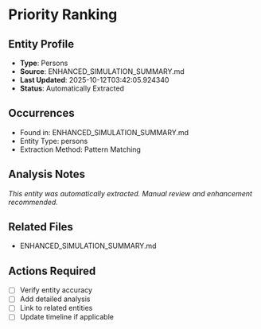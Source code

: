 # Priority Ranking

## Entity Profile
- **Type**: Persons
- **Source**: ENHANCED_SIMULATION_SUMMARY.md
- **Last Updated**: 2025-10-12T03:42:05.924340
- **Status**: Automatically Extracted

## Occurrences
- Found in: ENHANCED_SIMULATION_SUMMARY.md
- Entity Type: persons
- Extraction Method: Pattern Matching

## Analysis Notes
*This entity was automatically extracted. Manual review and enhancement recommended.*

## Related Files
- ENHANCED_SIMULATION_SUMMARY.md

## Actions Required
- [ ] Verify entity accuracy
- [ ] Add detailed analysis
- [ ] Link to related entities
- [ ] Update timeline if applicable
